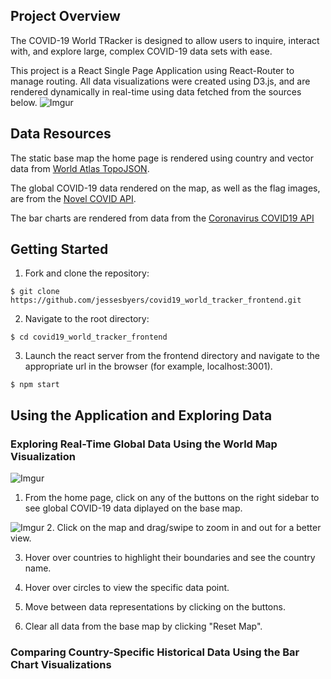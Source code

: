 ## Project Overview
The COVID-19 World TRacker is designed to allow users to inquire, interact with, and explore large, complex COVID-19 data sets with ease. 

This project is a React Single Page Application using React-Router to manage routing. All data visualizations were created using D3.js, and are rendered dynamically in real-time using data fetched from the sources below.
![Imgur](https://i.imgur.com/VSivqho.png)

## Data Resources
The static base map the home page is rendered using country and vector data from [World Atlas TopoJSON](https://www.npmjs.com/package/world-atlas).

The global COVID-19 data rendered on the map, as well as the flag images, are from the [Novel COVID API](https://corona.lmao.ninja/).

The bar charts are rendered from data from the [Coronavirus COVID19 API](https://documenter.getpostman.com/view/10808728/SzS8rjbc?version=latest#00030720-fae3-4c72-8aea-ad01ba17adf8)

## Getting Started
1. Fork and clone the repository:

`$ git clone https://github.com/jessesbyers/covid19_world_tracker_frontend.git`


2. Navigate to the root directory:

`$ cd covid19_world_tracker_frontend`

3. Launch the react server from the frontend directory and navigate to the appropriate url in the browser (for example, localhost:3001).

`$ npm start`

## Using the Application and Exploring Data

### Exploring Real-Time Global Data Using the World Map Visualization
![Imgur](https://i.imgur.com/rkq732f.png)
1. From the home page, click on any of the buttons on the right sidebar to see global COVID-19 data diplayed on the base map. 

![Imgur](https://i.imgur.com/j8O1lMH.png)
2. Click on the map and drag/swipe to zoom in and out for a better view.

3. Hover over countries to highlight their boundaries and see the country name.

4. Hover over circles to view the specific data point.

5. Move between data representations by clicking on the buttons. 

6. Clear all data from the base map by clicking "Reset Map".

### Comparing Country-Specific Historical Data Using the Bar Chart Visualizations
